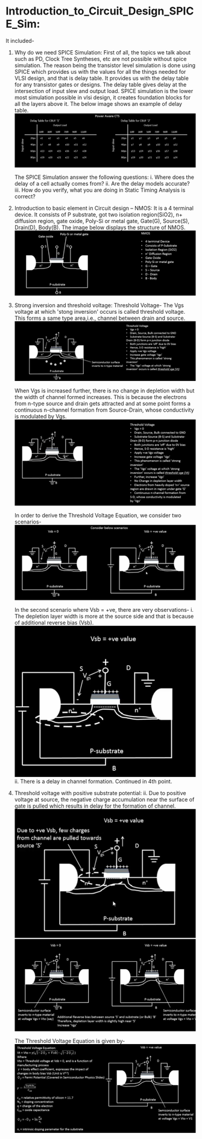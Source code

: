 # Introduction_to_Circuit_Design_SPICE_Sim: 
It included-
1. Why do we need SPICE Simulation:
    First of all, the topics we talk about such as PD, Clock Tree Syntheses, etc are not possible without spice simulation. The reason being the transistor level simulation is done using SPICE which provides us with the values for all the things needed for VLSI design, and that is delay table. It provides us with the delay table for any transistor gates or designs. The delay table gives delay at the intersection of input slew and output load. SPICE simulation is the lower most simulation possible in vlsi design, it creates foundation blocks for all the layers above it. The below image shows an example of delay table.
    ![Delay_Table](/week_4/day_1/Introduction_to_Circuit_Design_SPICE_Sim/img/Delay_Table.png)
    
    The SPICE Simulation answer the following questions:
    i. Where does the delay of a cell actually comes from?
    ii. Are the delay models accurate?
    iii. How do you verify, what you are doing in Static Timing Analysis is correct?

2. Introduction to basic element in Circuit design – NMOS:
    It is a 4 terminal device. It consists of P substrate, got two isolation region(SiO2), n+ diffusion region, gate oxide, Poly-Si or metal gate, Gate(G), Source(S), Drain(D), Body(B). The image below displays the structure of NMOS. 
    ![NMOS_Structure](/week_4/day_1/Introduction_to_Circuit_Design_SPICE_Sim/img/NMOS_Structure.png)
    
3. Strong inversion and threshold voltage:
    Threshold Voltage- The Vgs voltage at which 'stong inversion' occurs is called threshold voltage. This forms a same type area,i.e., channel between drain and source. 
    ![Threshold_Voltage](/week_4/day_1/Introduction_to_Circuit_Design_SPICE_Sim/img/Threshold_Voltage.png)
    
    When Vgs is increased further, there is no change in depletion width but the width of channel formed increases. This is because the electrons from n-type source and drain gets attracted and at some point forms a continuous n-channel formation from Source-Drain, whose conductivity is modulated by Vgs. 
    ![n_channel_formation_in_NMOS](/week_4/day_1/Introduction_to_Circuit_Design_SPICE_Sim/img/n_channel_formation_in_NMOS.png)
    
    In order to derive the Threshold Voltage Equation, we consider two scenarios-
    ![scenarios](/week_4/day_1/Introduction_to_Circuit_Design_SPICE_Sim/img/scenarios.png)
    
    In the second scenario where Vsb = +ve, there are very observations-
    i. The depletion layer width is more at the source side and that is because of additional reverse bias (Vsb).
    ![Source_side_increased_depletion_layer](/week_4/day_1/Introduction_to_Circuit_Design_SPICE_Sim/img/S_side_increased_depletion_layer.png)
    ii. There is a delay in channel formation. Continued in 4th point.
    
4. Threshold voltage with positive substrate potential:
    ii. Due to positive voltage at source, the negative charge accumulation near the surface of gate is pulled which results in delay for the formation of channel.
    ![delay_in_channel_formation](/week_4/day_1/Introduction_to_Circuit_Design_SPICE_Sim/img/delay_in_channel_formation.png)
    ![delay_in_channel_formation_2](/week_4/day_1/Introduction_to_Circuit_Design_SPICE_Sim/img/delay_in_channel_formation_2.png)
    
    The Threshold Voltage Equation is given by-
    ![Threshold_Voltage_Equation](/week_4/day_1/Introduction_to_Circuit_Design_SPICE_Sim/img/Threshold_Voltage_Equation.png)

